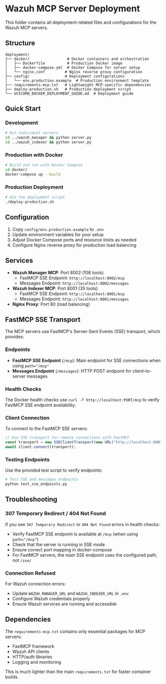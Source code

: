 # Wazuh MCP Server Deployment

This folder contains all deployment-related files and configurations for the Wazuh MCP servers.

## Structure

```text
deployment/
├── docker/                 # Docker containers and orchestration
│   ├── Dockerfile          # Production Docker image
│   ├── docker-compose.yml  # Docker Compose for server setup
│   └── nginx.conf         # Nginx reverse proxy configuration
├── config/                # Deployment configurations
│   └── env.production.example  # Production environment template
├── requirements-mcp.txt   # Lightweight MCP-specific dependencies
├── deploy-production.sh   # Production deployment script
└── UVICORN_DOCKER_DEPLOYMENT_GUIDE.md  # Deployment guide
```

## Quick Start

### Development
```bash
# Run individual servers
cd ../wazuh_manager && python server.py
cd ../wazuh_indexer && python server.py
```

### Production with Docker
```bash
# Build and run with Docker Compose
cd docker/
docker-compose up --build
```

### Production Deployment
```bash
# Use the deployment script
./deploy-production.sh
```

## Configuration

1. Copy `config/env.production.example` to `.env`
2. Update environment variables for your setup
3. Adjust Docker Compose ports and resource limits as needed
4. Configure Nginx reverse proxy for production load balancing

## Services

- **Wazuh Manager MCP**: Port 8002 (108 tools)
  - FastMCP SSE Endpoint: `http://localhost:8002/mcp`
  - Messages Endpoint: `http://localhost:8002/messages`
- **Wazuh Indexer MCP**: Port 8001 (35 tools)
  - FastMCP SSE Endpoint: `http://localhost:8001/mcp`
  - Messages Endpoint: `http://localhost:8001/messages`
- **Nginx Proxy**: Port 80 (load balancing)

## FastMCP SSE Transport

The MCP servers use FastMCP's Server-Sent Events (SSE) transport, which provides:

### Endpoints
- **FastMCP SSE Endpoint** (`/mcp`): Main endpoint for SSE connections when using `path="/mcp"`
- **Messages Endpoint** (`/messages`): HTTP POST endpoint for client-to-server messages

### Health Checks
The Docker health checks use `curl -f http://localhost:PORT/mcp` to verify FastMCP SSE endpoint availability.

### Client Connection
To connect to the FastMCP SSE servers:
```javascript
// Use SSE transport for remote connections with FastMCP
const transport = new SSEClientTransport(new URL("http://localhost:8001/mcp"));
await client.connect(transport);
```

### Testing Endpoints
Use the provided test script to verify endpoints:
```bash
# Test SSE and messages endpoints
python test_sse_endpoints.py
```

## Troubleshooting

### 307 Temporary Redirect / 404 Not Found
If you see `307 Temporary Redirect` or `404 Not Found` errors in health checks:
- Verify FastMCP SSE endpoint is available at `/mcp` (when using `path="/mcp"`)
- Check that the server is running in SSE mode
- Ensure correct port mapping in docker-compose
- For FastMCP servers, the main SSE endpoint uses the configured path, not `/sse/`

### Connection Refused
For Wazuh connection errors:
- Update `WAZUH_MANAGER_URL` and `WAZUH_INDEXER_URL` in `.env`
- Configure Wazuh credentials properly
- Ensure Wazuh services are running and accessible

## Dependencies

The `requirements-mcp.txt` contains only essential packages for MCP servers:
- FastMCP framework
- Wazuh API clients
- HTTP/auth libraries
- Logging and monitoring

This is much lighter than the main `requirements.txt` for faster container builds. 